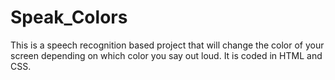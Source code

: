 # Speak_Colors

This is a speech recognition based project that will change the color of your screen depending on which color you say out loud. 
It is coded in HTML and CSS.
